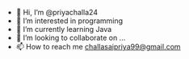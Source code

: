 - 👋 Hi, I’m @priyachalla24
- 👀 I’m interested in programming
- 🌱 I’m currently learning Java
- 💞️ I’m looking to collaborate on ...
- 📫 How to reach me challasaipriya99@gmail.com

<!---
priyachalla24/priyachalla24 is a ✨ special ✨ repository because its `README.md` (this file) appears on your GitHub profile.
You can click the Preview link to take a look at your changes.
--->
